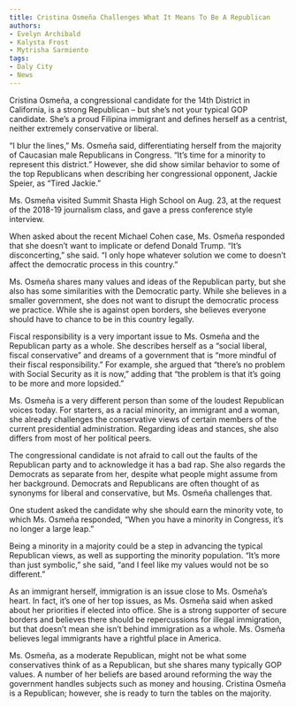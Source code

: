 ```yaml
---
title: Cristina Osmeña Challenges What It Means To Be A Republican
authors:
- Evelyn Archibald
- Kalysta Frost
- Mytrisha Sarmiento
tags:
- Daly City
- News
---
```

Cristina Osmeña, a congressional candidate for the 14th District in California, is a strong Republican – but she’s not your typical GOP candidate. She’s a proud Filipina immigrant and defines herself as a centrist, neither extremely conservative or liberal.  

“I blur the lines,” Ms. Osmeña said, differentiating herself from the majority of Caucasian male Republicans in Congress. “It’s time for a minority to represent this district.” However, she did show similar behavior to some of the top Republicans when describing her congressional opponent, Jackie Speier, as “Tired Jackie.” 

Ms. Osmeña visited Summit Shasta High School on Aug. 23, at the request of the 2018-19 journalism class, and gave a press conference style interview.

When asked about the recent Michael Cohen case, Ms. Osmeña responded that she doesn’t want to implicate or defend Donald Trump. “It’s disconcerting,” she said. “I only hope whatever solution we come to doesn’t affect the democratic process in this country.”

Ms. Osmeña shares many values and ideas of the Republican party, but she also has some similarities with the Democratic party. While she believes in a smaller government, she does not want to disrupt the democratic process we practice. While she is against open borders, she believes everyone should have to chance to be in this country legally.

Fiscal responsibility is a very important issue to Ms. Osmeña and the Republican party as a whole. She describes herself as a “social liberal, fiscal conservative” and dreams of a government that is “more mindful of their fiscal responsibility.” For example, she argued that “there’s no problem with Social Security as it is now,” adding that “the problem is that it’s going to be more and more lopsided.”

Ms. Osmeña is a very different person than some of the loudest Republican voices today. For starters, as a racial minority, an immigrant and a woman, she already challenges the conservative views of certain members of the current presidential administration. Regarding ideas and stances, she also differs from most of her political peers.

The congressional candidate is not afraid to call out the faults of the Republican party and to acknowledge it has a bad rap. She also regards the Democrats as separate from her, despite what people might assume from her background. Democrats and Republicans are often thought of as synonyms for liberal and conservative, but Ms. Osmeña challenges that.

One student asked the candidate why she should earn the minority vote, to which Ms. Osmeña responded, “When you have a minority in Congress, it’s no longer a large leap.”

Being a minority in a majority could be a step in advancing the typical Republican views, as well as supporting the minority population. “It’s more than just symbolic,” she said, “and I feel like my values would not be so different.”

As an immigrant herself, immigration is an issue close to Ms. Osmeña’s heart. In fact, it’s one of her top issues, as Ms. Osmeña said when asked about her priorities if elected into office. She is a strong supporter of secure borders and believes there should be repercussions for illegal immigration, but that doesn’t mean she isn’t behind immigration as a whole. Ms. Osmeña believes legal immigrants have a rightful place in America.

Ms. Osmeña, as a moderate Republican, might not be what some conservatives think of as a Republican, but she shares many typically GOP values. A number of her beliefs are based around reforming the way the government handles subjects such as money and housing. Cristina Osmeña is a Republican; however, she is ready to turn the tables on the majority.